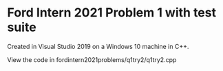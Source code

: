 # Ford Intern 2021 Problem 1 with test suite
Created in Visual Studio 2019 on a Windows 10 machine in C++.

View the code in fordintern2021problems/q1try2/q1try2.cpp
